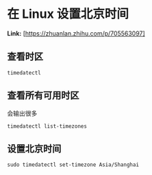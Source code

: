 # 在 Linux 设置北京时间



 **Link:** [https://zhuanlan.zhihu.com/p/705563097]

## 查看时区  
```
timedatectl
```
## 查看所有可用时区  

会输出很多

```
timedatectl list-timezones
```
## 设置北京时间  
```
sudo timedatectl set-timezone Asia/Shanghai
```
